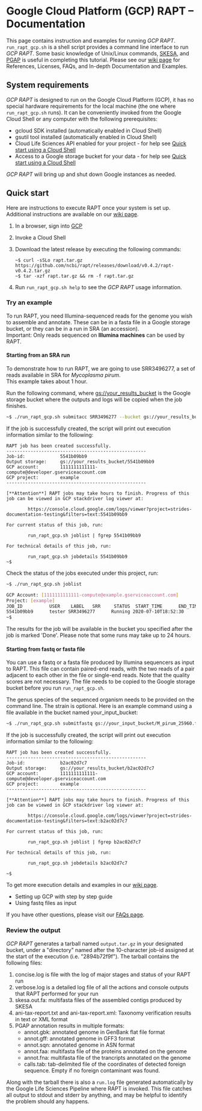 # Google Cloud Platform (GCP) RAPT – Documentation

This page contains instruction and examples for running *GCP RAPT*. `run_rapt_gcp.sh` is a shell script provides a command line interface to run *GCP RAPT*. Some basic knowledge of Unix/Linux commands, [SKESA](https://github.com/ncbi/SKESA), and [PGAP](https://github.com/ncbi/pgap) is useful in completing this tutorial.
Please see our [wiki page](https://github.com/ncbi/rapt/wiki) for References, Licenses, FAQs, and In-depth Documentation and Examples. 


## System requirements
*GCP RAPT* is designed to run on the Google Cloud Platform (GCP), it has no special hardware requirements for the local machine (the one where `run_rapt_gcp.sh` runs). It can be conveniently invoked from the Google Cloud Shell or any computer with the following prerequisites:
- gcloud SDK installed (automatically enabled in Cloud Shell)
- gsutil tool installed (automatically enabled in Cloud Shell)
- Cloud Life Sciences API enabled for your project - for help see [Quick start using a Cloud Shell](https://github.com/ncbi/rapt/wiki/GCP%20RAPT%20In-depth%20Documentation%20and%20Examples.md)
- Access to a Google storage bucket for your data - for help see [Quick start using a Cloud Shell](https://github.com/ncbi/rapt/wiki/GCP%20RAPT%20In-depth%20Documentation%20and%20Examples.md)

*GCP RAPT* will bring up and shut down Google instances as needed.<br>

## Quick start
Here are instructions to execute RAPT once your system is set up. Additional instructions are available on our [wiki page](wiki/GCP%20RAPT%20In-depth%20Documentation%20and%20Examples.md). 
1.	In a browser, sign into [GCP](https://console.cloud.google.com/)
2.  Invoke a Cloud Shell
3.	Download the latest release by executing the following commands:

    ```
    ~$ curl -sSLo rapt.tar.gz https://github.com/ncbi/rapt/releases/download/v0.4.2/rapt-v0.4.2.tar.gz
    ~$ tar -xzf rapt.tar.gz && rm -f rapt.tar.gz
    ```
4.	Run `run_rapt_gcp.sh help` to see the *GCP RAPT* usage information.

### Try an example
To run RAPT, you need Illumina-sequenced reads for the genome you wish to assemble and annotate. These can be in a fasta file in a Google storage bucket, or they can be in a run in SRA (an accession).<br>
Important: Only reads sequenced on **Illumina machines** can be used by RAPT. 

#### Starting from an SRA run<br>
To demonstrate how to run RAPT, we are going to use SRR3496277, a set of reads available in SRA for *Mycoplasma pirum*.<br>
This example takes about 1 hour.

Run the following command, where [gs://your_results_bucket](https://cloud.google.com/storage/docs/creating-buckets) is the Google storage bucket where the outputs and logs will be copied when the job finishes.

```bash
~$ ./run_rapt_gcp.sh submitacc SRR3496277 --bucket gs://your_results_bucket<br>
```


If the job is successfully created, the script will print out execution information similar to the following:
```
RAPT job has been created successfully.
----------------------------------------------------
Job-id:             5541b09bb9
Output storage:     gs://your_results_bucket/5541b09bb9
GCP account:        1111111111111-compute@developer.gserviceaccount.com
GCP project:        example
----------------------------------------------------

[**Attention**] RAPT jobs may take hours to finish. Progress of this job can be viewed in GCP stackdriver log viewer at:

        https://console.cloud.google.com/logs/viewer?project=strides-documentation-testing&filters=text:5541b09bb9

For current status of this job, run:

        run_rapt_gcp.sh joblist | fgrep 5541b09bb9

For technical details of this job, run:

        run_rapt_gcp.sh jobdetails 5541b09bb9
~$ 
```


Check the status of the jobs executed under this project, run:
```bash
~$ ./run_rapt_gcp.sh joblist

GCP Account: [1111111111111-compute@example.gserviceaccount.com]
Project: [example]
JOB_ID          USER    LABEL   SRR     STATUS  START_TIME      END_TIME        OUTPUT_URI
5541b09bb9      tester SRR3496277      Running 2020-07-10T18:52:30     gs://your_results_bucket/2565f37562
~$ 
```


The results for the job will be available in the bucket you specified after the job is marked 'Done'. Please note that some runs may take up to 24 hours.

#### Starting from fastq or fasta file<br>
You can use a fastq or a fasta file produced by Illumina sequencers as input to RAPT. This file can contain paired-end reads, with the two reads of a pair adjacent to each other in the file or single-end reads. Note that the quality scores are not necessary. The file needs to be copied to the Google storage bucket before you run `run_rapt_gcp.sh`.

The genus species of the sequenced organism needs to be provided on the command line. The strain is optional.
Here is an example command using a file available in the bucket named your_input_bucket:

```bash
~$ ./run_rapt_gcp.sh submitfastq gs://your_input_bucket/M_pirum_25960.fastq -b gs://your_results_bucket --label M_pirum_25960 --organism "Mycoplasma pirum" --strain "ATCC 25960"
```


If the job is successfully created, the script will print out execution information similar to the following:

```
RAPT job has been created successfully.
----------------------------------------------------
Job-id:             b2ac02d7c7
Output storage:     gs://your_results_bucket/b2ac02d7c7
GCP account:        1111111111111-compute@developer.gserviceaccount.com
GCP project:        example
----------------------------------------------------

[**Attention**] RAPT jobs may take hours to finish. Progress of this job can be viewed in GCP stackdriver log viewer at:

        https://console.cloud.google.com/logs/viewer?project=strides-documentation-testing&filters=text:b2ac02d7c7

For current status of this job, run:

        run_rapt_gcp.sh joblist | fgrep b2ac02d7c7

For technical details of this job, run:

        run_rapt_gcp.sh jobdetails b2ac02d7c7

~$ 
```


To get more execution details and examples in our [wiki page](https://github.com/ncbi/rapt/wiki/GCP%20RAPT%20In-depth%20Documentation%20and%20Examples.md). 
- Setting up GCP with step by step guide
- Using fastq files as input

If you have other questions, please visit our [FAQs page](https://github.com/ncbi/rapt/wiki/FAQ.md).

### Review the output
*GCP RAPT* generates a tarball named `output.tar.gz` in your designated bucket, under a "directory" named after the 10-character job-id assigned at the start of the execution (i.e. "2894b72f9f"). The tarball contains the following files:
1. concise.log is file with the log of major stages and status of your RAPT run<br>
2. verbose.log is a detailed log file of all the actions and console outputs that RAPT performed for your run<br>
3. skesa.out.fa: multifasta files of the assembled contigs produced by SKESA<br>
4. ani-tax-report.txt and ani-tax-report.xml: Taxonomy verification results in text or XML format<br>
5. PGAP annotation results in multiple formats:<br>
   * annot.gbk: annotated genome in GenBank flat file format<br>
   * annot.gff: annotated genome in GFF3 format<br>
   * annot.sqn: annotated genome in ASN format<br>
   * annot.faa: multifasta file of the proteins annotated on the genome<br>
   * annot.fna: multifasta file of the trancripts annotated on the genome<br>
   * calls.tab: tab-delimited file of the coordinates of detected foreign sequence. Empty if no foreign contaminant was found.

Along with the tarball there is also a `run.log` file generated automatically by the Google Life Sciences Pipeline where RAPT is invoked. This file catches all output to stdout and stderr by anything, and may be helpful to identify the problem should any happens.


